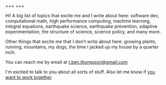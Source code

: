 +++
+++

Hi! A big list of topics that excite me and I write about here: software dev, computational math, high performance computing, machine learning, integral equations, earthquake science, earthquake prevention, adaptive experimentation, the structure of science, science policy, and many more.

Other things that excite me that I don't write about here: growing plants, running, mountains, my dogs, the time I jacked up my house by a quarter inch. 

You can reach me by email at [t.ben.thompson@gmail.com](mailto:t.ben.thompson@gmail.com)

I'm excited to talk to you about all sorts of stuff. Also let me know if [you want to work together](/whatido).
